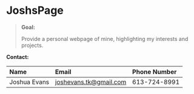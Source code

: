 JoshsPage
=========

> **Goal:**
>
> Provide a personal webpage of mine, highlighting my interests and projects.

**Contact:**

|Name|Email|Phone Number|
|:---|:----|:-----------|
|Joshua Evans|joshevans.tk@gmail.com|613-724-8991|